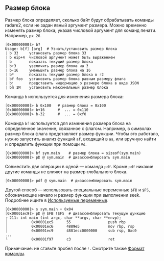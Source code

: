 ## Размер блока

Размер блока определяет, сколько байт будут обрабатывать команды radare2, если не задан явный аргумент размера. Можно временно изменять размер блока, указав числовой аргумент для команд печати. Например, `px 20`.

```
[0x00000000]> b?
Usage: b[f] [arg]  # Узнать/установить размер блока
| b 33     установить размер блока 33
| b eip+4  числовой аргумент может быть выражением
| b        показать текущий размер блока
| b+3      увеличить размер блока на 3
| b-16     уменьшить размер блока на 16
| b*       показать текущий размер блока в r2
| bf foo   установить размер блока равным размеру флага
| bj       представить информацию о размере блока в виде JSON
| bm 1M    установить максимальный размер блока
```

Команда `b` используется для изменения размера блока:

```
[0x00000000]> b 0x100   # размер блока = 0x100
[0x00000000]> b+16      #  ... = 0x110
[0x00000000]> b-32      #  ... = 0xf0
```

Команда `bf` используется для изменения размера блока на определенное значение, связанное с флагом. Например, в символах размер блока флага представляет размер функции. Чтобы это работало, нужно запустить анализ функций `af`, входящий в `aa`, или вручную найти и определить функции при помощи `Vd`.

```
[0x00000000]> bf sym.main    # размер блока = sizeof(sym.main)
[0x00000000]> pD @ sym.main  # дизассемблировать sym.main
```

Совместить две операции в одной — команда `pdf`. Кроме `pdf` никакие другие команды не влияют на размер глобального блока.

```
[0x00000000]> pdf @ sym.main  # дизассемблировать sym.main
```

Другой способ — использовать специальные переменные `$FB` и `$FS`, обозначающие начало и размер функции при выполнении seek. Подробнее ищите в [Используемые переменные](../refcard/intro.md#usable-variables-in-expression).

```
[0x00000000]> s sym.main + 0x04
[0x00001ec9]> pD @ $FB !$FS  # дизассемблировать текущую функцию
╭ 211: int main (int argc, char **argv, char **envp);
│           0x00001ec5      55                 push rbp
│           0x00001ec6      4889e5             mov rbp, rsp
│           0x00001ec9      4881ecc0000000     sub rsp, 0xc0
...
╰           0x00001f97      c3                 ret
```

Примечание: не ставьте пробел после `!`. Смотрите также [Формат команды](../first_steps/command_format.md).
